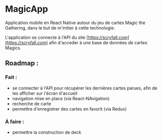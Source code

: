 # MagicApp

Application mobile en React Native autour du jeu de cartes Magic the Gathering, dans le but de m'initier à cette technologie.

L'application se connecte à l'API du site [https://scryfall.com](https://scryfall.com) afin d'acceder à une base de données de cartes Magics.

## Roadmap :
### Fait :
* se connecter à l'API pour récupérer les dernières cartes parues, afin de les afficher sur l'écran d'accueil
* navigation mise en place (via React-NAvigation)
* recherche de carte
* permettre d'enregistrer des cartes en favorit (via Redux)

### À faire :

* permettre la construction de deck
